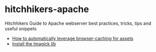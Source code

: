 # hitchhikers-apache
Hitchhikers Guide to Apache webserver best practices, tricks, tips and useful snippets

* [How to automatically leverage browser-caching for assets](htaccess.md/#caching-assets)
* [Install the Imagick lib](install-imagick.md)